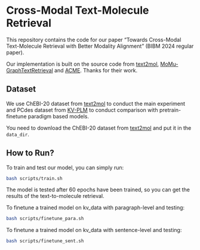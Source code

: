# Cross-Modal Text-Molecule Retrieval

This repository contains the code for our paper “Towards Cross-Modal Text-Molecule Retrieval with Better Modality Alignment” (BIBM 2024 regular paper).

Our implementation is built on the source code from [text2mol](https://github.com/cnedwards/text2mol), [MoMu-GraphTextRetrieval](https://github.com/yangzhao1230/GraphTextRetrieval/tree/631e6b7e31a7e2ef96c3724a9b663c70cc9bb7e2) and [ACME](https://github.com/hwang1996/ACME). Thanks for their work. 

## Dataset

We use ChEBI-20 dataset from [text2mol](https://github.com/cnedwards/text2mol) to conduct the main experiment and PCdes dataset from [KV-PLM](https://github.com/thunlp/KV-PLM/tree/master) to conduct comparison with pretrain-finetune paradigm based models.

You need to download the ChEBI-20 dataset from [text2mol](https://github.com/cnedwards/text2mol) and put it in the `data_dir`.

## How to Run?

To train and test our model, you can simply run:

```bash
bash scripts/train.sh
```

The model is tested after 60 epochs have been trained, so you can get the results of the text-to-molecule retrieval.

To finetune a trained model on kv_data with paragraph-level and testing:

```bash
bash scripts/finetune_para.sh
```

To finetune a trained model on kv_data with sentence-level and testing:

```bash
bash scripts/finetune_sent.sh
```

